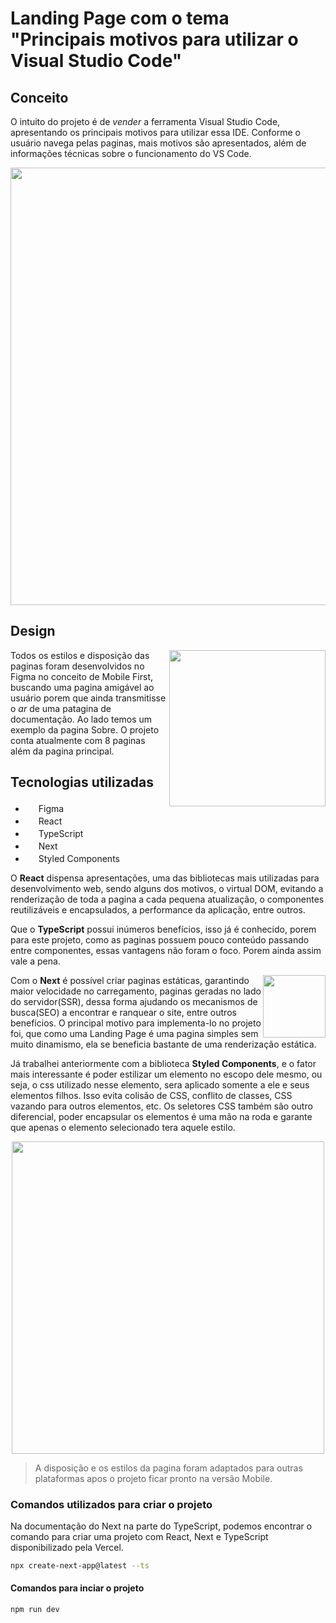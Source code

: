 # Landing Page com o tema "Principais motivos para utilizar o Visual Studio Code"

## Conceito

O intuito do projeto é de *vender* a ferramenta Visual Studio Code, apresentando os principais motivos para utilizar essa IDE. Conforme o usuário navega pelas paginas, mais motivos são apresentados, além de informações técnicas sobre o funcionamento do VS Code.

<div align="center">

  <img src="https://user-images.githubusercontent.com/121033909/218164533-77645be5-5401-4f64-9675-d94dd2a28525.png" height="700" />
  
</div>

## Design

<img src="https://user-images.githubusercontent.com/121033909/218165711-ae671012-7b07-44bf-b453-ae777dee69b4.png" height="250" align="right" />

Todos os estilos e disposição das paginas foram desenvolvidos no Figma no conceito de Mobile First, buscando uma pagina amigável ao usuário porem que ainda transmitisse o *ar* de uma patagina de documentação. Ao lado temos um exemplo da pagina Sobre. O projeto conta atualmente com 8 paginas além da pagina principal.

## Tecnologias utilizadas

<ul list-style="none">
  <li><img src="https://cdn.jsdelivr.net/gh/devicons/devicon/icons/figma/figma-original.svg" height="17"/> Figma</li>
  <li><img src="https://cdn.jsdelivr.net/gh/devicons/devicon/icons/react/react-original.svg" height="17" /> React</li>
  <li><img src="https://cdn.jsdelivr.net/gh/devicons/devicon/icons/typescript/typescript-original.svg" height="17" /> TypeScript</li>
  <li><img src="https://user-images.githubusercontent.com/121033909/218092081-8feb03b4-7444-4018-a550-e704a77bc53f.svg" height="17" /> Next</li>
  <li><img src="https://user-images.githubusercontent.com/121033909/218092677-03759c36-3450-4cdb-be27-24e892913862.png" height="17"/> Styled Components</li>
</ul>

O **React** dispensa apresentações, uma das bibliotecas mais utilizadas para desenvolvimento web, sendo alguns dos motivos, o virtual DOM, evitando a renderização de toda a pagina a cada pequena atualização, o componentes reutilizáveis e encapsulados, a performance da aplicação, entre outros.

Que o **TypeScript** possui inúmeros benefícios, isso já é conhecido, porem para este projeto, como as paginas possuem pouco conteúdo passando entre componentes, essas vantagens não foram o foco. Porem ainda assim vale a pena.


<img src="https://user-images.githubusercontent.com/121033909/218168778-d2d3398e-c95e-40af-b8ed-af150cb9bc16.png" height="100" align="right" />
  
Com o **Next** é possível criar paginas estáticas, garantindo maior velocidade no carregamento, paginas geradas no lado do servidor(SSR), dessa forma ajudando os mecanismos de busca(SEO) a encontrar e ranquear o site, entre outros benefícios. O principal motivo para implementa-lo no projeto foi, que como uma Landing Page é uma pagina simples sem muito dinamismo, ela se beneficia bastante de uma renderização estática.


Já trabalhei anteriormente com a biblioteca **Styled Components**, e o fator mais interessante é poder estilizar um elemento no escopo dele mesmo, ou seja, o css utilizado nesse elemento, sera aplicado somente a ele e seus elementos filhos. Isso evita colisão de CSS, conflito de classes, CSS vazando para outros elementos, etc. Os seletores CSS também são outro diferencial, poder encapsular os elementos é uma mão na roda e garante que apenas o elemento selecionado tera aquele estilo.

<div align="center">
  
  <img src="https://user-images.githubusercontent.com/121033909/218092814-2cc80674-fd42-4e03-84fa-3baeac52bee2.png" height="500" />
  
</div>

> A disposição e os estilos da pagina foram adaptados para outras plataformas apos o projeto ficar pronto na versão Mobile.

### Comandos utilizados para criar o projeto

Na documentação do Next na parte do TypeScript, podemos encontrar o comando para criar uma projeto com React, Next e TypeScript disponibilizado pela Vercel.

```bash
npx create-next-app@latest --ts
```

#### Comandos para inciar o projeto

```bash
npm run dev
```
